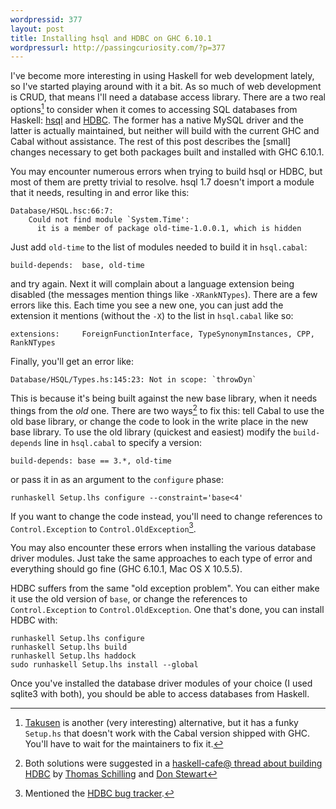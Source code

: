 ```yaml
--- 
wordpressid: 377
layout: post
title: Installing hsql and HDBC on GHC 6.10.1
wordpressurl: http://passingcuriosity.com/?p=377
---
```

I've become more interesting in using Haskell for web development lately, so I've started playing around with it a bit. As so much of web development is CRUD, that means I'll need a database access library. There are a two real options[^1] to consider when it comes to accessing SQL databases from Haskell: [hsql](http://hackage.haskell.org/cgi-bin/hackage-scripts/package/hsql) and [HDBC](http://software.complete.org/hdbc). The former has a native MySQL driver and the latter is actually maintained, but neither will build with the current GHC and Cabal without assistance. The rest of this post describes the [small] changes necessary to get both packages built and installed with GHC 6.10.1.

<!--more--> 

You may encounter numerous errors when trying to build hsql or HDBC, but most of them are pretty trivial to resolve. hsql 1.7 doesn't import a module that it needs, resulting in and error like this:

    Database/HSQL.hsc:66:7:
        Could not find module `System.Time':
          it is a member of package old-time-1.0.0.1, which is hidden

Just add `old-time` to the list of modules needed to build it in `hsql.cabal`:

    build-depends:  base, old-time

and try again. Next it will complain about a language extension being disabled (the messages mention things like `-XRankNTypes`). There are a few errors like this. Each time you see a new one, you can just add the extension it mentions (without the `-X`) to the list in `hsql.cabal` like so:

    extensions:     ForeignFunctionInterface, TypeSynonymInstances, CPP, RankNTypes

Finally, you'll get an error like:

    Database/HSQL/Types.hs:145:23: Not in scope: `throwDyn`

This is because it's being built against the new base library, when it needs things from the *old* one. There are two ways[^2] to fix this: tell Cabal to use the old base library, or change the code to look in the write place in the new base library. To use the old library (quickest and easiest) modify the `build-depends` line in `hsql.cabal` to specify a version:

    build-depends: base == 3.*, old-time

or pass it in as an argument to the `configure` phase:

    runhaskell Setup.lhs configure --constraint='base<4'

If you want to change the code instead, you'll need to change references to `Control.Exception` to `Control.OldException`[^3]. 

You may also encounter these errors when installing the various database driver modules. Just take the same approaches to each type of error and everything should go fine (GHC 6.10.1, Mac OS X 10.5.5). 

HDBC suffers from the same "old exception problem". You can either make it use the old version of `base`, or change the references to `Control.Exception` to `Control.OldException`. One that's done, you can install HDBC with:

    runhaskell Setup.lhs configure
    runhaskell Setup.lhs build
    runhaskell Setup.lhs haddock
    sudo runhaskell Setup.lhs install --global

Once you've installed the database driver modules of your choice (I used sqlite3 with both), you should be able to access databases from Haskell.

[^1]: [Takusen](http://hackage.haskell.org/cgi-bin/hackage-scripts/package/Takusen) is another (very interesting) alternative, but it has a funky `Setup.hs` that doesn't work with the Cabal version shipped with GHC. You'll have to wait for the maintainers to fix it.

[^2]: Both solutions were suggested in a [haskell-cafe@ thread about building HDBC](http://www.haskell.org/pipermail/haskell-cafe/2008-November/050307.html) by [Thomas Schilling](http://www.haskell.org/pipermail/haskell-cafe/2008-November/050312.html) and [Don Stewart](http://www.haskell.org/pipermail/haskell-cafe/2008-November/050313.html)

[^3]: Mentioned the [HDBC bug tracker](http://software.complete.org/software/issues/show/112).
